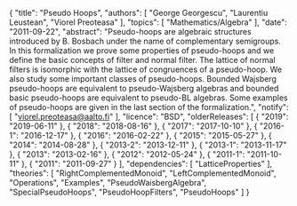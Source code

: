 {
    "title": "Pseudo Hoops",
    "authors": [
        "George Georgescu",
        "Laurentiu Leustean",
        "Viorel Preoteasa"
    ],
    "topics": [
        "Mathematics/Algebra"
    ],
    "date": "2011-09-22",
    "abstract": "Pseudo-hoops are algebraic structures introduced by B. Bosbach under the name of complementary semigroups. In this formalization we prove some properties of pseudo-hoops and we define the basic concepts of filter and normal filter. The lattice of normal filters is isomorphic with the lattice of congruences of a pseudo-hoop. We also study some important classes of pseudo-hoops. Bounded Wajsberg pseudo-hoops are equivalent to pseudo-Wajsberg algebras and bounded basic pseudo-hoops are equivalent to pseudo-BL algebras. Some examples of pseudo-hoops are given in the last section of the formalization.",
    "notify": [
        "viorel.preoteasa@aalto.fi"
    ],
    "licence": "BSD",
    "olderReleases": [
        {
            "2019": "2019-06-11"
        },
        {
            "2018": "2018-08-16"
        },
        {
            "2017": "2017-10-10"
        },
        {
            "2016-1": "2016-12-17"
        },
        {
            "2016": "2016-02-22"
        },
        {
            "2015": "2015-05-27"
        },
        {
            "2014": "2014-08-28"
        },
        {
            "2013-2": "2013-12-11"
        },
        {
            "2013-1": "2013-11-17"
        },
        {
            "2013": "2013-02-16"
        },
        {
            "2012": "2012-05-24"
        },
        {
            "2011-1": "2011-10-11"
        },
        {
            "2011": "2011-09-27"
        }
    ],
    "dependencies": [
        "LatticeProperties"
    ],
    "theories": [
        "RightComplementedMonoid",
        "LeftComplementedMonoid",
        "Operations",
        "Examples",
        "PseudoWaisbergAlgebra",
        "SpecialPseudoHoops",
        "PseudoHoopFilters",
        "PseudoHoops"
    ]
}